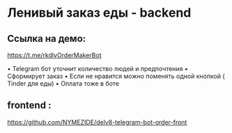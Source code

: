 # Ленивый заказ еды - backend




## Ссылка на демо:
https://t.me/rkdlvOrderMakerBot



• Telegram бот уточнит количество людей и
предпочтения
• Сформирует заказ
• Если не нравится можно поменять одной
кнопкой ( Tinder для еды)
• Оплата тоже в боте



## frontend :
https://github.com/NYMEZIDE/delv8-telegram-bot-order-front

